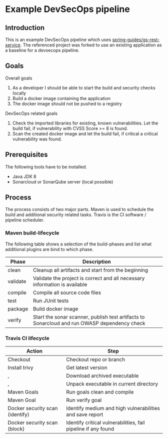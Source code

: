 # Example DevSecOps pipeline

## Introduction

This is an example DevSecOps pipeline which uses [spring-guides/gs-rest-service](https://github.com/spring-guides/gs-rest-service). The referenced project was forked to use an existing application as a baseline for a devsecops pipeline.

## Goals

Overall goals

1. As a developer I should be able to start the build and security checks locally
2. Build a docker image containing the application
3. The docker image should not be pushed to a registry

DevSecOps related goals

1. Check the imported libraries for existing, known vulnerabilities. Let the build fail, if vulnerability with CVSS Score >= 8 is found.
2. Scan the created docker image and let the build fail, if critical a critical vulnerability was found.

## Prerequisites

The following tools have to be installed.

- Java JDK 8
- Sonarcloud or SonarQube server (local possible)

## Process

The process consists of two major parts. Maven is used to schedule the build and additional security related tasks. Travis is the CI software / pipeline scheduler. 

### Maven build-lifecycle

The following table shows a selection of the build-phases and list what additional plugins are bind to which phase.

Phase | Description
----- | -------
clean | Cleanup all artifacts and start from the beginning
validate | Validate the project is correct and all necessary information is available
compile | Compile all source code files
test | Run JUnit tests
package | Build docker image
verify | Start the sonar scanner, publish test artifacts to Sonarcloud and run OWASP dependency check

### Travis CI lifecycle

Action | Step
------ | ---- 
Checkout | Checkout repo or branch
Install trivy | Get latest version
, | Download archived executable
, | Unpack executable in current directory
Maven Goals | Run goals clean and compile
Maven Goal | Run verify goal
Docker security scan (identify) | Identify medium and high vulnerabilities and save report
Docker security scan (block) | Identify critical vulnerabilities, fail pipeline if any found 